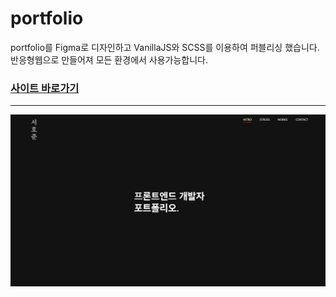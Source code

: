 # portfolio


portfolio를 Figma로 디자인하고 VanillaJS와 SCSS를 이용하여 퍼블리싱 했습니다. 
반응형웹으로 만들어져 모든 환경에서 사용가능합니다.

### [사이트 바로가기](https://tjghwns93.github.io/portfolio/)

----

![portfolio](https://github.com/tjghwns93/images/blob/main/por.png?raw=true)
